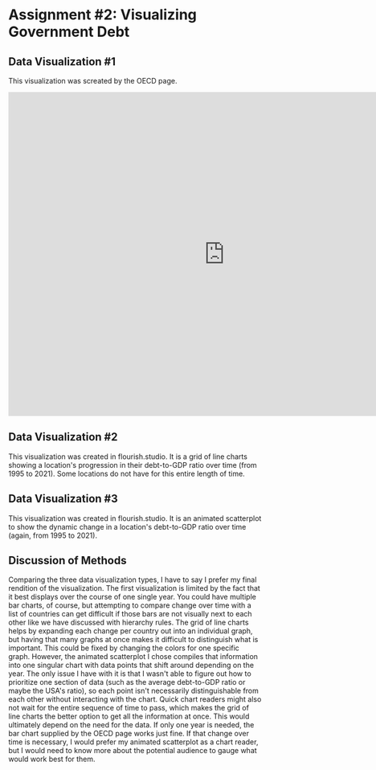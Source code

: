# Assignment #2: Visualizing Government Debt

## Data Visualization #1
This visualization was screated by the OECD page.
<iframe src="https://data.oecd.org/chart/6Olf" width="860" height="645" style="border: 0" mozallowfullscreen="true" webkitallowfullscreen="true" allowfullscreen="true"><a href="https://data.oecd.org/chart/6Olf" target="_blank">OECD Chart: General government debt, Total, % of GDP, 2018</a></iframe>

## Data Visualization #2
This visualization was created in flourish.studio. It is a grid of line charts showing a location's progression in their debt-to-GDP ratio over time (from 1995 to 2021). Some locations do not have for this entire length of time.
<div class="flourish-embed flourish-chart" data-src="visualisation/11163980"><script src="https://public.flourish.studio/resources/embed.js"></script></div>

## Data Visualization #3
This visualization was created in flourish.studio. It is an animated scatterplot to show the dynamic change in a location's debt-to-GDP ratio over time (again, from 1995 to 2021). 
<div class="flourish-embed flourish-scatter" data-src="visualisation/11164260"><script src="https://public.flourish.studio/resources/embed.js"></script></div>

## Discussion of Methods
Comparing the three data visualization types, I have to say I prefer my final rendition of the visualization. The first visualization is limited by the fact that it best displays over the course of one single year. You could have multiple bar charts, of course, but attempting to compare change over time with a list of countries can get difficult if those bars are not visually next to each other like we have discussed with hierarchy rules. The grid of line charts helps by expanding each change per country out into an individual graph, but having that many graphs at once makes it difficult to distinguish what is important. This could be fixed by changing the colors for one specific graph. However, the animated scatterplot I chose compiles that information into one singular chart with data points that shift around depending on the year. The only issue I have with it is that I wasn't able to figure out how to prioritize one section of data (such as the average debt-to-GDP ratio or maybe the USA's ratio), so each point isn't necessarily distinguishable from each other without interacting with the chart. Quick chart readers might also not wait for the entire sequence of time to pass, which makes the grid of line charts the better option to get all the information at once. This would ultimately depend on the need for the data. If only one year is needed, the bar chart supplied by the OECD page works just fine. If that change over time is necessary, I would prefer my animated scatterplot as a chart reader, but I would need to know more about the potential audience to gauge what would work best for them. 
